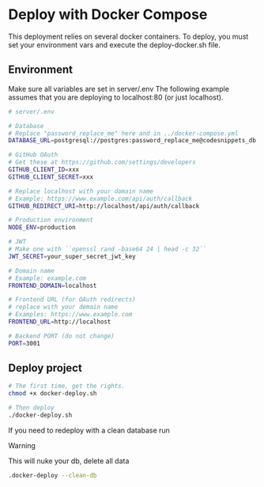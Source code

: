 # Deploy with Docker Compose
This deployment relies on several docker containers.
To deploy, you must set your environment vars and execute the deploy-docker.sh file.

## Environment
Make sure all variables are set in server/.env
The following example assumes that you are deploying to localhost:80 (or just localhost).

```bash
# server/.env

# Database
# Replace "password_replace_me" here and in ../docker-compose.yml
DATABASE_URL=postgresql://postgres:password_replace_me@codesnippets_db:5432/snippetslibrary

# GitHub OAuth
# Get these at https://github.com/settings/developers
GITHUB_CLIENT_ID=xxx
GITHUB_CLIENT_SECRET=xxx

# Replace localhost with your domain name
# Example: https://www.example.com/api/auth/callback
GITHUB_REDIRECT_URI=http://localhost/api/auth/callback

# Production environment
NODE_ENV=production

# JWT
# Make one with ``openssl rand -base64 24 | head -c 32``
JWT_SECRET=your_super_secret_jwt_key

# Domain name
# Example: example.com
FRONTEND_DOMAIN=localhost

# Frontend URL (for OAuth redirects)
# replace with your demain name
# Examples: https://www.example.com
FRONTEND_URL=http://localhost

# Backend PORT (do not change)
PORT=3001
```

## Deploy project
```bash
# The first time, get the rights.
chmod +x docker-deploy.sh

# Then deploy
./docker-deploy.sh
```

If you need to redeploy with a clean database run
> [!WARNING]  
> This will nuke your db, delete all data
```bash
.docker-deploy --clean-db
```

